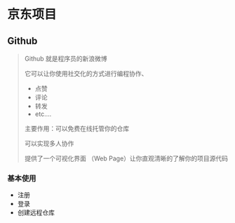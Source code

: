 # 京东项目

## Github

> Github 就是程序员的新浪微博
>
> 它可以让你使用社交化的方式进行编程协作、
>
> - 点赞
> - 评论
> - 转发
> - etc....
>
> 主要作用：可以免费在线托管你的仓库
>
> 可以实现多人协作
>
> 提供了一个可视化界面 （Web Page）让你直观清晰的了解你的项目源代码

### 基本使用

- 注册
- 登录
- 创建远程仓库
